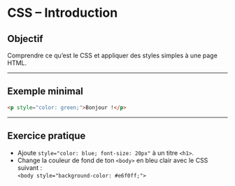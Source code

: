 # CSS – Introduction

## Objectif
Comprendre ce qu’est le CSS et appliquer des styles simples à une page HTML.

---

## Exemple minimal

```html
<p style="color: green;">Bonjour !</p>
```

---

## Exercice pratique

- Ajoute `style="color: blue; font-size: 20px"` à un titre `<h1>`.
- Change la couleur de fond de ton `<body>` en bleu clair avec le CSS suivant :  
  `<body style="background-color: #e6f0ff;">`
